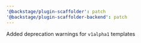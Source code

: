 ```yaml
---
'@backstage/plugin-scaffolder': patch
'@backstage/plugin-scaffolder-backend': patch
---
```


Added deprecation warnings for `v1alpha1` templates
